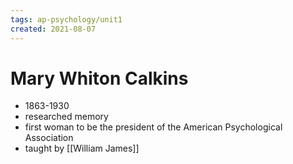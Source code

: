 ```yaml
---
tags: ap-psychology/unit1 
created: 2021-08-07
---
```


# Mary Whiton Calkins

- 1863-1930
- researched memory
- first woman to be the president of the American Psychological Association
- taught by [[William James]] 
